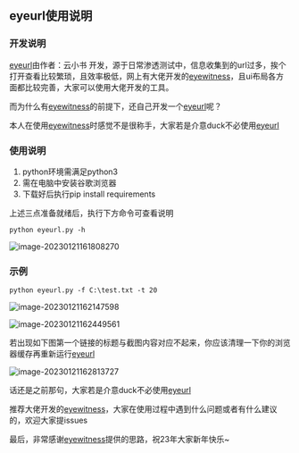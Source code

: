 ## eyeurl使用说明

### 开发说明

[eyeurl](https://github.com/yunxiaoshu/eyeurl)由作者：云小书 开发，源于日常渗透测试中，信息收集到的url过多，挨个打开查看比较繁琐，且效率极低，网上有大佬开发的[eyewitness](https://github.com/FortyNorthSecurity/EyeWitness/)，且ui布局各方面都比较完善，大家可以使用大佬开发的工具。

而为什么有[eyewitness](https://github.com/FortyNorthSecurity/EyeWitness/)的前提下，还自己开发一个[eyeurl](https://github.com/yunxiaoshu/eyeurl)呢？

本人在使用[eyewitness](https://github.com/FortyNorthSecurity/EyeWitness/)时感觉不是很称手，大家若是介意duck不必使用[eyeurl](https://github.com/yunxiaoshu/eyeurl)

### 使用说明

1. python环境需满足python3
2. 需在电脑中安装谷歌浏览器
3. 下载好后执行pip install requirements

上述三点准备就绪后，执行下方命令可查看说明

```shell
python eyeurl.py -h
```

![image-20230121161808270](https://testingcf.jsdelivr.net/gh/yunxiaoshu/images/image-20230121161808270.png)

### 示例

```
python eyeurl.py -f C:\test.txt -t 20
```

![image-20230121162147598](https://testingcf.jsdelivr.net/gh/yunxiaoshu/images/image-20230121162147598.png)

![image-20230121162449561](https://testingcf.jsdelivr.net/gh/yunxiaoshu/images/image-20230121162449561.png)

若出现如下图第一个链接的标题与截图内容对应不起来，你应该清理一下你的浏览器缓存再重新运行[eyeurl](https://github.com/yunxiaoshu/eyeurl)

![image-20230121162813727](https://testingcf.jsdelivr.net/gh/yunxiaoshu/images/image-20230121162813727.png)

话还是之前那句，大家若是介意duck不必使用[eyeurl](https://github.com/yunxiaoshu/eyeurl)

推荐大佬开发的[eyewitness](https://github.com/FortyNorthSecurity/EyeWitness/)，大家在使用过程中遇到什么问题或者有什么建议的，欢迎大家提issues

最后，非常感谢[eyewitness](https://github.com/FortyNorthSecurity/EyeWitness/)提供的思路，祝23年大家新年快乐~